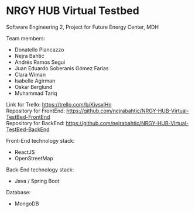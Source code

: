 # NRGY HUB Virtual Testbed

Software Engineering 2, Project for Future Energy Center, MDH

Team members:
  - Donatello Piancazzo 
  - Nejra Bahtić 
  - Andrés Ramos Segui
  - Juan Eduardo Soberanis Gómez Farías
  - Clara Wiman
  - Isabelle Agirman
  - Oskar Berglund
  - Muhammad Tariq
  
Link for Trello: https://trello.com/b/KivsxlHn </br>
Repository for FrontEnd: https://github.com/nejrabahtic/NRGY-HUB-Virtual-TestBed-FrontEnd </br>
Repository for BackEnd: https://github.com/nejrabahtic/NRGY-HUB-Virtual-TestBed-BackEnd </br>

Front-End technology stack:
  - ReactJS
  - OpenStreetMap
  
Back-End technology stack:
  - Java / Spring Boot

Database:
  - MongoDB
